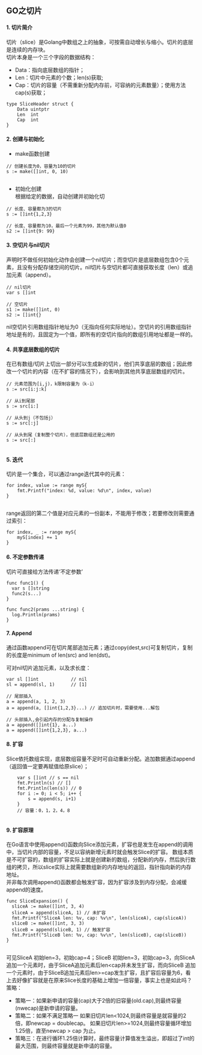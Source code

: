 ## GO之切片
#### 1. 切片简介  
切片（slice）是Golang中数组之上的抽象，可按需自动增长与缩小。切片的底层是连续的内存块。  
切片本身是一个三个字段的数据结构：
- Data：指向底层数组的指针；
- Len：切片中元素的个数；len(s)获取;
- Cap：切片的容量（不需重新分配内存前，可容纳的元素数量）；使用方法cap(s)获取；

```
type SliceHeader struct {
    Data uintptr
    Len  int
    Cap  int
}
```

#### 2. 创建与初始化  
- make函数创建  

```
// 创建长度为0，容量为10的切片
s := make([]int, 0, 10)
 
```

- 初始化创建  
根据给定的数据，自动创建并初始化切

```
// 长度、容量都为3的切片
s := []int{1,2,3}
 
// 长度、容量都为10，最后一个元素为99，其他为默认值0
s2 := []int{9: 99}

```

#### 3. 空切片与nil切片  
声明时不做任何初始化动作会创建一个nil切片；而空切片是底层数组包含0个元素，且没有分配存储空间的切片。nil切片与空切片都可直接获取长度（len）或追加元素（append）。  

```
// nil切片
var s []int
 
// 空切片
s1 := make([]int, 0)
s2 := []int{}

```
nil空切片引用数组指针地址为0（无指向任何实际地址）。空切片的引用数组指针地址是有的，且固定为一个值，即所有的空切片指向的数组引用地址都是一样的。

#### 4. 共享底层数组的切片  
在已有数组/切片上切出一部分可以生成新的切片，他们共享底层的数组；因此修改一个切片的内容（在不扩容的情况下），会影响到其他共享底层数组的切片。

```
// 元素范围为[i,j)，k限制容量为（k-i）
s := src[i:j:k]
 
// 从i到尾部
s := src[i:]
 
// 从头到j（不包括j）
s := src[:j]
 
// 从头到尾（复制整个切片），但底层数组还是公用的
s := src[:]


```

#### 5. 迭代  
切片是一个集合，可以通过range迭代其中的元素：

```
for index, value := range myS{
    fmt.Printf("index: %d, value: %d\n", index, value)
}


```
range返回的第二个值是对应元素的一份副本，不能用于修改；若要修改则需要通过索引：  

```
for index, _ := range myS{
    myS[index] += 1
}

```

#### 6. 不定参数传递  
切片可直接给方法传递‘不定参数’

```
func func1() {
  var s []string
  func2(s...)
}
 
func func2(prams ...string) {
  log.Println(prams)
}

```

#### 7. Append  
通过函数append可在切片尾部追加元素；通过copy(dest,src)可复制切片，复制的长度是minimum of len(src) and len(dst)。

可对nil切片追加元素，以及求长度：

```
var sl []int            // nil
sl = append(sl, 1)      // [1]

// 尾部插入
a = append(a, 1, 2, 3)
a = append(a, []int{1,2,3}...) // 追加切片时，需要使用...解包

// 头部插入,会引起内存的分配与复制操作
a = append([]int{1}, a...)
a = append([]int{1,2,3}, a...)

```

#### 8. 扩容  
Slice依托数组实现，底层数组容量不足时可自动重新分配。追加数据通过append（返回值一定要再赋值给原slice）；

```
    var s []int // s == nil
    fmt.Println(s) // []
    fmt.Println(len(s)) // 0
    for i := 0; i < 5; i++ {
        s = append(s, i+1)
    }
    // 容量：0，1，2，4，8


```
#### 9. 扩容原理  
在Go语言中使用append()函数向Slice添加元素，扩容也是发生在append的调用中，当切片内部的容量，不足以容纳新增元素时就会触发Slice的扩容。
数组本质是不可扩容的，数组的扩容实际上就是创建新的数组，分配新的内存，然后执行数组的拷贝，所以slice实际上就需要数组新的内存地址的返回，指针指向新的内存地址。  
并非每次调用append()函数都会触发扩容，因为扩容涉及到内存分配，会减缓append的速度。  

```
func SliceExpansion() {
  sliceA := make([]int, 3, 4)
  sliceA = append(sliceA, 1) // 未扩容
  fmt.Printf("SliceA len: %v, cap: %v\n", len(sliceA), cap(sliceA))
  sliceB := make([]int, 3, 3)
  sliceB = append(sliceB, 1) // 触发扩容
  fmt.Printf("SliceB len: %v, cap: %v\n", len(sliceB), cap(sliceB))
}


```
可见SliceA 初始len=3，初始cap=4；SliceB 初始len=3，初始cap=3，向SliceA 追加一个元素时，由于SliceA追加元素后len<cap并未发生扩容，而向SliceB 追加一个元素时，由于SliceB追加元素后len>=cap发生扩容，且扩容后容量为6，看上去好像扩容就是在原来Slice长度的基础上增加一倍容量，事实上也是如此吗？  
策略：  
- 策略一：如果新申请的容量(cap)大于2倍的旧容量(old.cap),则最终容量(nwecap)是新申请的容量。
- 策略二：如果不满足策略一
如果旧切片len<1024,则最终容量是就容量的2倍，即newcap = doublecap。
如果旧切片len>=1024,则最终容量循环增加1.25倍，直至newcap > cap 为止。
- 策略三：在进行循环1.25倍计算时，最终容量计算值发生溢出，即超过了int的最大范围，则最终容量就是新申请的容量。